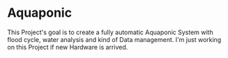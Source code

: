 # Aquaponic

This Project's goal is to create a fully automatic Aquaponic System with flood cycle, water analysis and kind of Data management.
I'm just working on this Project if new Hardware is arrived.

